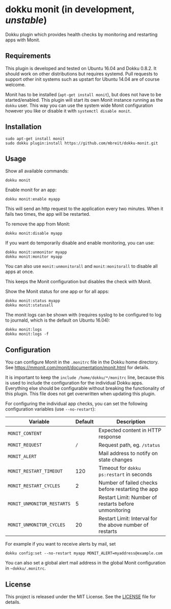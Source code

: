 # dokku monit (in development, *unstable*)

Dokku plugin which provides health checks by monitoring and
restarting apps with Monit.

## Requirements

This plugin is developed and tested on Ubuntu 16.04 and Dokku 0.8.2.
It should work on other distributions but requires systemd.
Pull requests to support other init systems such as upstart
for Ubuntu 14.04 are of course welcome.

Monit has to be installed (`apt-get install monit`), but does not have
to be started/enabled. This plugin will start its own Monit instance
running as the `dokku` user. This way you can use the system wide Monit
configuration however you like or disable it with
`systemctl disable monit`.

## Installation

```shell
sudo apt-get install monit
sudo dokku plugin:install https://github.com/mbreit/dokku-monit.git
```

## Usage

Show all available commands:

```shell
dokku monit
```

Enable monit for an app:

```shell
dokku monit:enable myapp
```

This will send an http request to the application every two minutes.
When it fails two times, the app will be restarted.

To remove the app from Monit:

```shell
dokku monit:disable myapp
```

If you want do temporarily disable and enable monitoring, you can use:

```shell
dokku monit:unmonitor myapp
dokku monit:monitor myapp
```

You can also use `monit:unmonitorall` and `monit:monitorall`
to disable all apps at once.

This keeps the Monit configuration but disables the check with
Monit.

Show the Monit status for one app or for all apps:

```shell
dokku monit:status myapp
dokku monit:statusall
```

The monit logs can be shown with (requires syslog to be configured
to log to journald, which is the default on Ubuntu 16.04):

```shell
dokku monit:logs
dokku monit:logs -f
```

## Configuration

You can configure Monit in the `.monitrc` file in the Dokku home directory.
See https://mmonit.com/monit/documentation/monit.html for details.

It is important to keep the `include /home/dokku/*/monitrc` line,
because this is used to include the configuration for the individual
Dokku apps. Everything else should be configurable without breaking
the functionality of this plugin. This file does not get overwritten
when updating this plugin.

For configuring the individual app checks, you can set the
following configuration variables (use `--no-restart`):

| Variable                   | Default | Description                                              |
| ---                        |     --- | ---                                                      |
| `MONIT_CONTENT`            |         | Expected content in HTTP response                        |
| `MONIT_REQUEST`            |     `/` | Request path, eg. `/status`                              |
| `MONIT_ALERT`              |         | Mail address to notify on state changes                  |
| `MONIT_RESTART_TIMEOUT`    |     120 | Timeout for `dokku ps:restart` in seconds                |
| `MONIT_RESTART_CYCLES`     |       2 | Number of failed checks before restarting the app        |
| `MONIT_UNMONITOR_RESTARTS` |       5 | Restart Limit: Number of restarts before unmonitoring    |
| `MONIT_UNMONITOR_CYCLES`   |      20 | Restart Limit: Interval for the above number of restarts |

For example if you want to receive alerts by mail, set

```shell
dokku config:set --no-restart myapp MONIT_ALERT=myaddress@example.com
```

You can also set a global alert mail address in the
global Monit configuration in `~dokku/.monitrc`.

## License

This project is released under the MIT License. See the
[LICENSE](LICENSE) file for details.
